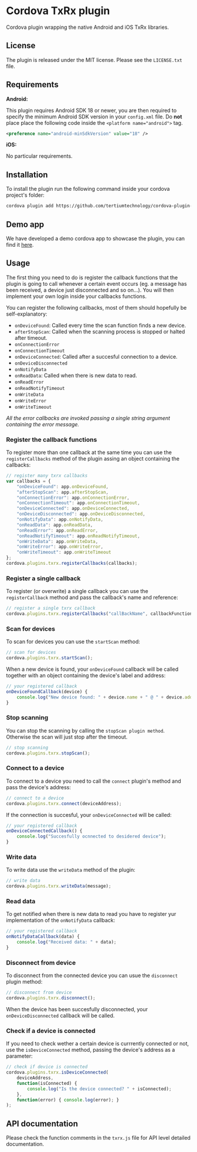 # Cordova TxRx plugin
Cordova plugin wrapping the native Android and iOS TxRx libraries.

## License
The plugin is released under the MIT license. Please see the `LICENSE.txt` file.

## Requirements
__Android:__

This plugin requires Android SDK 18 or newer, you are then required to specify the minimum Android SDK version in your `config.xml` file. Do __not__ place place the following code inside the `<platform name="android">` tag.

```xml
<preference name="android-minSdkVersion" value="18" />
```

__iOS:__

No particular requirements.

## Installation
To install the plugin run the following command inside your cordova project's folder:

```sh
cordova plugin add https://github.com/tertiumtechnology/cordova-plugin-txrx.git
```

## Demo app
We have developed a demo cordova app to showcase the plugin, you can find it [here](https://github.com/tertiumtechnology/txrx-demo-cordova.git).

## Usage
The first thing you need to do is register the callback functions that the plugin is going to call whenever a certain event occurs (eg. a message has been received, a device just disconnected and so on...). You will then implement your own login inside your callbacks functions.

You can register the following callbacks, most of them should hopefully be self-explanatory:
- `onDeviceFound`: Called every time the scan function finds a new device.
- `afterStopScan`: Called when the scanning process is stopped or halted after timeout.
- `onConnectionError`
- `onConnectionTimeout`
- `onDeviceConnected`: Called after a succesful connection to a device.
- `onDeviceDisconnected`
- `onNotifyData`
- `onReadData`: Called when there is new data to read.
- `onReadError`
- `onReadNotifyTimeout`
- `onWriteData`
- `onWriteError`
- `onWriteTimeout`

*All the error callbacks are invoked passing a single string argument containing the error message.*

### Register the callback functions
To register more than one callback at the same time you can use the `registerCallbacks` method of the plugin assing an object containing the callbacks:

```Javascript
// register many txrx callbacks
var callbacks = {
    "onDeviceFound": app.onDeviceFound,
    "afterStopScan": app.afterStopScan,
    "onConnectionError": app.onConnectionError,
    "onConnectionTimeout": app.onConnectionTimeout,
    "onDeviceConnected": app.onDeviceConnected,
    "onDeviceDisconnected": app.onDeviceDisconnected,
    "onNotifyData": app.onNotifyData,
    "onReadData": app.onReadData,
    "onReadError": app.onReadError,
    "onReadNotifyTimeout": app.onReadNotifyTimeout,
    "onWriteData": app.onWriteData,
    "onWriteError": app.onWriteError,
    "onWriteTimeout": app.onWriteTimeout
};
cordova.plugins.txrx.registerCallbacks(callbacks);
```

### Register a single callback
To register (or overwrite) a single callback you can use the `registerCallback` method and pass the callback's name and reference:

```Javascript
// register a single txrx callback
cordova.plugins.txrx.registerCallbacks("callBackName", callbackFunction);
```

### Scan for devices
To scan for devices you can use the `startScan` method:

```Javascript
// scan for devices
cordova.plugins.txrx.startScan();
```

When a new device is found, your `onDeviceFound` callback will be called together with an object containing the device's label and address:

```Javascript
// your registered callback
onDeviceFoundCallback(device) {
    console.log("New device found: " + device.name + " @ " + device.address); 
}
```

### Stop scanning
You can stop the scanning by calling the `stopScan plugin method`. Otherwise the scan will just stop after the timeout.

```Javascript
// stop scanning
cordova.plugins.txrx.stopScan();
```

### Connect to a device
To connect to a device you need to call the `connect` plugin's method and pass the device's address:

```Javascript
// connect to a device
cordova.plugins.txrx.connect(deviceAddress);
```

If the connection is succesful, your `onDeviceConnected` will be called:

```Javascript
// your registered callback
onDeviceConnectedCallback() {
    console.log("Succesfully ocnnected to desidered device"); 
}
```

### Write data
To write data use the `writeData` method of the plugin:

```Javascript
// write data
cordova.plugins.txrx.writeData(message);
```

### Read data
To get notified when there is new data to read you have to register yur implementation of the `onNotifyData` callback:

```Javascript
// your registered callback
onNotifyDataCallback(data) {
    console.log("Received data: " + data); 
}
```

### Disconnect from device
To disconnect from the connected device you can usue the `disconnect` plugin method:

```Javascript
// disconnect from device
cordova.plugins.txrx.disconnect();
```

When the device has been succesfully disconnected, your `onDeviceDisconnected` callback will be called.

### Check if a device is connected
If you need to check wether a certain device is currrently connected or not, use the `isDeviceConnected` method, passing the device's address as a parameter:

```Javascript
// check if device is connected
cordova.plugins.txrx.isDeviceConnected(
    deviceAddress, 
    function(isConnected) {
        console.log("Is the device connected? " + isConnected);
    },
    function(error) { console.log(error); }
);
```


## API documentation
Please check the function comments in the `txrx.js` file for API level detailed documentation.


